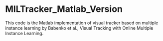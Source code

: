 # MILTracker_Matlab_Version
This code is the Matlab implementation of visual tracker based on multiple instance learning by Babenko et al., Visual Tracking with Online Multiple Instance Learning.
